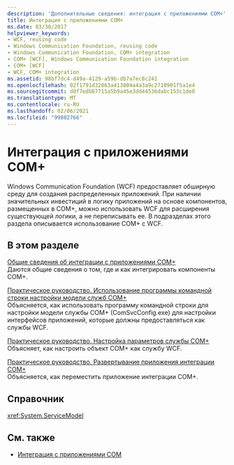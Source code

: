 ```yaml
---
description: 'Дополнительные сведения: интеграция с приложениями COM+'
title: Интеграция с приложениями COM+
ms.date: 03/30/2017
helpviewer_keywords:
- WCF, reusing code
- Windows Communication Foundation, reusing code
- Windows Communication Foundation, COM+ integration
- COM+ [WCF], Windows Communication Foundation integration
- COM+ [WCF]
- WCF, COM+ integration
ms.assetid: 98bf7dc4-d49a-4129-a59b-db7a7ec8c241
ms.openlocfilehash: 02f1791d32863a413804a4a3a9c2710901f5a1e4
ms.sourcegitcommit: ddf7edb67715a5b9a45e3dd44536dabc153c1de0
ms.translationtype: MT
ms.contentlocale: ru-RU
ms.lasthandoff: 02/06/2021
ms.locfileid: "99802766"
---
```

# <a name="integrating-with-com-applications"></a>Интеграция с приложениями COM+

Windows Communication Foundation (WCF) предоставляет обширную среду для создания распределенных приложений. При наличии значительных инвестиций в логику приложений на основе компонентов, размещенных в COM+, можно использовать WCF для расширения существующей логики, а не переписывать ее. В подразделах этого раздела описывается использование COM+ с WCF.  
  
## <a name="in-this-section"></a>В этом разделе  

 [Общие сведения об интеграции с приложениями COM+](integrating-with-com-plus-applications-overview.md)  
 Даются общие сведения о том, где и как интегрировать компоненты COM+.  
  
 [Практическое руководство. Использование программы командной строки настройки модели служб COM+](how-to-use-the-com-service-model-configuration-tool.md)  
 Объясняется, как использовать программу командной строки для настройки модели службы COM+ (ComSvcConfig.exe) для настройки интерфейсов приложений, которые должны предоставляться как службы WCF.  
  
 [Практическое руководство. Настройка параметров службы COM+](how-to-configure-com-service-settings.md)  
 Объясняет, как настроить объект COM+ как службу WCF.  
  
 [Практическое руководство. Развертывание приложения интеграции COM+](how-to-deploy-a-com-integration-application.md)  
 Объясняется, как переместить приложение интеграции COM+.  
  
## <a name="reference"></a>Справочник  

 <xref:System.ServiceModel>  
  
## <a name="see-also"></a>См. также

- [Интеграция с приложениями COM](integrating-with-com-applications.md)
